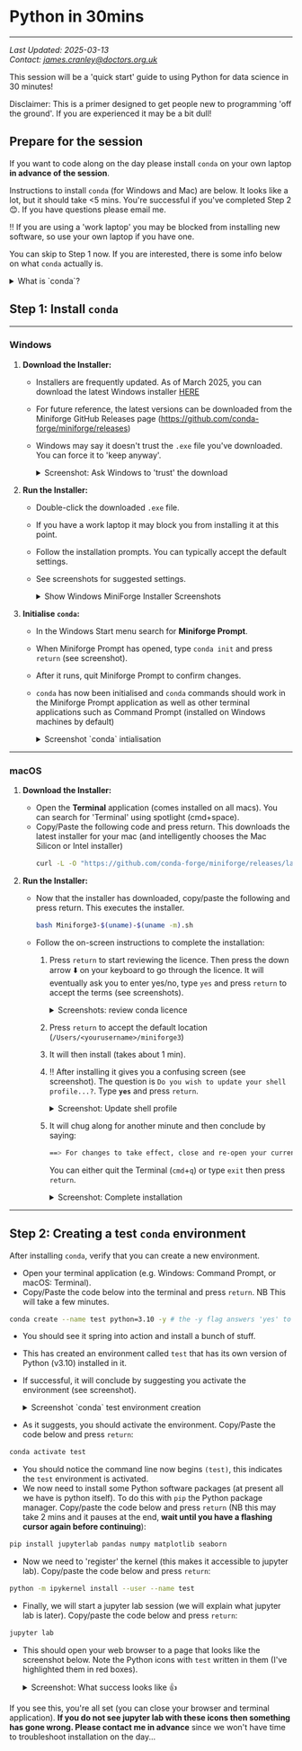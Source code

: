 # Python in 30mins
---

*Last Updated: 2025-03-13*  
*Contact: [james.cranley@doctors.org.uk](mailto:james.cranley@doctors.org.uk)*

This session will be a 'quick start' guide to using Python for data science in 30 minutes!

Disclaimer: This is a primer designed to get people new to programming 'off the ground'. If you are experienced it may be a bit dull!

## Prepare for the session

If you want to code along on the day please install `conda` on your own laptop **in advance of the session**.

Instructions to install `conda` (for Windows and Mac) are below. It looks like a lot, but it should take <5 mins. You're successful if you've completed Step 2 😊. If you have questions please email me.

‼️ If you are using a 'work laptop' you may be blocked from installing new software, so use your own laptop if you have one.


You can skip to Step 1 now. If you are interested, there is some info below on what `conda` actually is.

<details>
  <summary>What is `conda`?</summary>

  [**`conda`**](https://docs.conda.io/projects/conda/en/latest/user-guide/getting-started.html) is a package and environment manager that allows you to install Python and associated packages in isolated environments on your computer. This means you can have different versions of Python and libraries working side by side without interference. Using isolated environments is a best practice that enhances reproducibility.

  While `conda` is open source and free to use, it was originally developed as part of the Anaconda suite. However, Anaconda includes many packages that you might not need and, in some cases, may lead to costs (especially in certain academic or enterprise settings). [**`Miniforge`**](https://github.com/conda-forge/miniforge) is a lightweight, open-source installer for `conda` that intentionally avoids channels which might incur costs.

</details>


## Step 1: Install `conda`
---

### **Windows**

1. **Download the Installer:**
   - Installers are frequently updated. As of March 2025, you can download the latest Windows installer [HERE](https://github.com/conda-forge/miniforge/releases/download/25.1.1-2/Miniforge3-25.1.1-2-Windows-x86_64.exe)
   - For future reference, the latest versions can be downloaded from the Miniforge GitHub Releases page (https://github.com/conda-forge/miniforge/releases)
   - Windows may say it doesn't trust the `.exe` file you've downloaded. You can force it to 'keep anyway'.
  
     <details>
       <summary>Screenshot: Ask Windows to 'trust' the download</summary>
       <img src="./screenshots/win_download_installer_1.png" alt="Installer Step 1">
       <br>
       <img src="./screenshots/win_download_installer_2.png" alt="Installer Step 2">
     </details>

3. **Run the Installer:**
   - Double-click the downloaded `.exe` file.
   - If you have a work laptop it may block you from installing it at this point.
   - Follow the installation prompts. You can typically accept the default settings.
   - See screenshots for suggested settings.
  
     <details>
       <summary>Show Windows MiniForge Installer Screenshots</summary>
       <img src="./screenshots/win_install_1.png" alt="Installer Step 1">
       <br>
       <img src="./screenshots/win_install_2.png" alt="Installer Step 2">
       <br>
       <img src="./screenshots/win_install_3.png" alt="Installer Step 3">
     </details>

4. **Initialise `conda`:**
   - In the Windows Start menu search for **Miniforge Prompt**.
   - When Miniforge Prompt has opened, type `conda init` and press `return` (see screenshot).
   - After it runs, quit Miniforge Prompt to confirm changes.
   - `conda` has now been initialised and `conda` commands should work in the Miniforge Prompt application as well as other terminal applications such as Command Prompt (installed on Windows machines by default)

      <details>
        <summary>Screenshot `conda` intialisation</summary>
        <img src="./screenshots/win_conda_init.png" alt="Running conda init">
      </details>

---

### **macOS**

1. **Download the Installer:**
   - Open the **Terminal** application (comes installed on all macs). You can search for 'Terminal' using spotlight (cmd+space).
   - Copy/Paste the following code and press return. This downloads the latest installer for your mac (and intelligently chooses the Mac Silicon or Intel installer)
     ```bash
     curl -L -O "https://github.com/conda-forge/miniforge/releases/latest/download/Miniforge3-$(uname)-$(uname -m).sh"
     ```

2. **Run the Installer:**
   - Now that the installer has downloaded, copy/paste the following and press return. This executes the installer.
     ```bash
     bash Miniforge3-$(uname)-$(uname -m).sh
     ```
   - Follow the on-screen instructions to complete the installation:
      1. Press `return` to start reviewing the licence. Then press the down arrow ⬇️ on your keyboard to go through the licence. It will eventually ask you to enter yes/no, type `yes` and press `return` to accept the terms (see screenshots).
  
         <details>
           <summary>Screenshots: review conda licence</summary>
           <img src="./screenshots/mac_conda_install_1.png" alt="Installer Step 1">
           <br>
           <img src="./screenshots/mac_conda_install_2.png" alt="Installer Step 2">
         </details>

      2. Press `return` to accept the default location (`/Users/<yourusername>/miniforge3`)
      3. It will then install (takes about 1 min).
      4. ‼️ After installing it gives you a confusing screen (see screenshot). The question is `Do you wish to update your shell profile...?`. Type **`yes`** and press `return`.
  
         <details>
           <summary>Screenshot: Update shell profile</summary>
           <img src="./screenshots/mac_conda_install_4.png" alt="Update shell profile">
         </details>

      5. It will chug along for another minute and then conclude by saying:
    
         ```bash
         ==> For changes to take effect, close and re-open your current shell. <==
         ```
         You can either quit the Terminal (`cmd`+`q`) or type `exit` then press `return`.
         
         <details>
           <summary>Screenshot: Complete installation</summary>
           <img src="./screenshots/mac_conda_install_5.png" alt="Complete installation">
         </details>

---

## Step 2: Creating a test `conda` environment

After installing `conda`, verify that you can create a new environment. 

 - Open your terminal application (e.g. Windows: Command Prompt, or macOS: Terminal).
 - Copy/Paste the code below into the terminal and press `return`. NB This will take a few minutes.
 
 ```bash
 conda create --name test python=3.10 -y # the -y flag answers 'yes' to questions during environment creation 
 ```
 
 - You should see it spring into action and install a bunch of stuff.
 - This has created an environment called `test` that has its own version of Python (v3.10) installed in it.
 - If successful, it will conclude by suggesting you activate the environment (see screenshot).
    
    <details>
     <summary>Screenshot `conda` test environment creation</summary>
     <img src="./screenshots/win_conda_env_created.png" alt="Successful env creation">
    </details>
 
 - As it suggests, you should activate the environment. Copy/Paste the code below and press `return`:
 
 ```bash
 conda activate test
 ```

 - You should notice the command line now begins `(test)`, this indicates the `test` environment is activated.
 - We now need to install some Python software packages (at present all we have is python itself). To do this with `pip` the Python package manager. Copy/paste the code below and press `return` (NB this may take 2 mins and it pauses at the end, **wait until you have a flashing cursor again before continuing**):
 
 ```bash
 pip install jupyterlab pandas numpy matplotlib seaborn
 ```
 
 - Now we need to 'register' the kernel (this makes it accessible to jupyter lab). Copy/paste the code below and press `return`:
 
 ```bash
 python -m ipykernel install --user --name test
 ```
 
 - Finally, we will start a jupyter lab session (we will explain what jupyter lab is later). Copy/paste the code below and press `return`:
 
 ```bash
 jupyter lab
 ```
 
 - This should open your web browser to a page that looks like the screenshot below. Note the Python icons with `test` written in them (I've highlighted them in red boxes).
 
    <details>
     <summary>Screenshot: What success looks like 👍</summary>
     <img src="./screenshots/win_jupyterlab.png" alt="WHat Jupyter Lab should look like if it works.">
    </details>
    
 If you see this, you're all set (you can close your browser and terminal application). **If you do not see jupyter lab with these icons then something has gone wrong. Please contact me in advance** since we won't have time to troubleshoot installation on the day...
